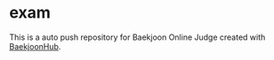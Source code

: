 # exam
This is a auto push repository for Baekjoon Online Judge created with [BaekjoonHub](https://github.com/BaekjoonHub/BaekjoonHub).

